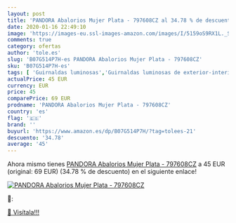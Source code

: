 ```yaml
---
layout: post
title: 'PANDORA Abalorios Mujer Plata - 797608CZ al 34.78 % de descuento'
date: 2020-01-16 22:49:10
image: 'https://images-eu.ssl-images-amazon.com/images/I/5159oS9RX1L._SL400_.jpg'
comments: true
category: ofertas
author: 'tole.es'
slug: 'B07G514P7H-es PANDORA Abalorios Mujer Plata - 797608CZ'
sku: 'B07G514P7H-es'
tags: [ 'Guirnaldas luminosas','Guirnaldas luminosas de exterior-interior','Iluminación','pandora', ]
actualPrice: 45 EUR
currency: EUR
price: 45
comparePrice: 69 EUR
prodname: 'PANDORA Abalorios Mujer Plata - 797608CZ'
country: 'es'
flag: '🇪🇸'
brand: ''
buyurl: 'https://www.amazon.es/dp/B07G514P7H/?tag=tolees-21'
descuento: '34.78'
average: '45'
---
```


Ahora mismo tienes [PANDORA Abalorios Mujer Plata - 797608CZ](https://www.amazon.es/dp/B07G514P7H/?tag=tolees-21) a 45 EUR (original: 69 EUR) (34.78 %  de descuento) en el siguiente enlace!

[![PANDORA Abalorios Mujer Plata - 797608CZ](https://images-eu.ssl-images-amazon.com/images/I/5159oS9RX1L._SL400_.jpg)](https://www.amazon.es/dp/B07G514P7H/?tag=tolees-21)

🔎:


[🛒 Visítala!!!](https://www.amazon.es/dp/B07G514P7H/?tag=tolees-21)

